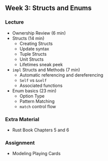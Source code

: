 ## Week 3: Structs and Enums

### Lecture

- Ownership Review (6 min)
- Structs (14 min)
    - Creating Structs
    - Update syntax
    - Tuple Structs
    - Unit Structs
    - Lifetimes sneak peek
- `impl` Structs and Methods (7 min)
    - Automatic referencing and dereferencing
    - `Self` vs `&self`
    - Associated functions
- Enum basics (23 min)
    - Option Type
    - Pattern Matching
    - `match` control flow

### Extra Material

- Rust Book Chapters 5 and 6

### Assignment

- Modeling Playing Cards
